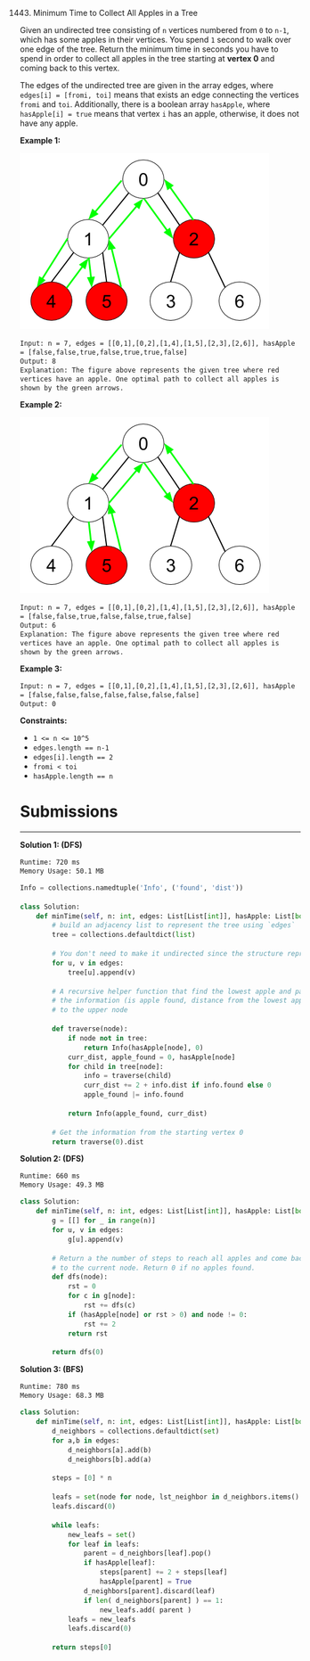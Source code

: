 1443. Minimum Time to Collect All Apples in a Tree

Given an undirected tree consisting of `n` vertices numbered from `0` to `n-1`, which has some apples in their vertices. You spend `1` second to walk over one edge of the tree. Return the minimum time in seconds you have to spend in order to collect all apples in the tree starting at **vertex 0** and coming back to this vertex.

The edges of the undirected tree are given in the array edges, where `edges[i] = [fromi, toi]` means that exists an edge connecting the vertices `fromi` and `toi`. Additionally, there is a boolean array `hasApple`, where `hasApple[i] = true` means that vertex `i` has an apple, otherwise, it does not have any apple.

 

**Example 1:**

![1443_min_time_collect_apple_1.png](img/1443_min_time_collect_apple_1.png)
```
Input: n = 7, edges = [[0,1],[0,2],[1,4],[1,5],[2,3],[2,6]], hasApple = [false,false,true,false,true,true,false]
Output: 8 
Explanation: The figure above represents the given tree where red vertices have an apple. One optimal path to collect all apples is shown by the green arrows.
```

**Example 2:**

![1443_min_time_collect_apple_2.png](img/1443_min_time_collect_apple_2.png)
```
Input: n = 7, edges = [[0,1],[0,2],[1,4],[1,5],[2,3],[2,6]], hasApple = [false,false,true,false,false,true,false]
Output: 6
Explanation: The figure above represents the given tree where red vertices have an apple. One optimal path to collect all apples is shown by the green arrows.
```

**Example 3:**
```
Input: n = 7, edges = [[0,1],[0,2],[1,4],[1,5],[2,3],[2,6]], hasApple = [false,false,false,false,false,false,false]
Output: 0
```

**Constraints:**

* `1 <= n <= 10^5`
* `edges.length == n-1`
* `edges[i].length == 2`
* `fromi < toi`
* `hasApple.length == n`

# Submissions
---
**Solution 1: (DFS)**
```
Runtime: 720 ms
Memory Usage: 50.1 MB
```
```python
Info = collections.namedtuple('Info', ('found', 'dist'))

class Solution:
    def minTime(self, n: int, edges: List[List[int]], hasApple: List[bool]) -> int:
        # build an adjacency list to represent the tree using `edges`
        tree = collections.defaultdict(list)

        # You don't need to make it undirected since the structure represents a tree
        for u, v in edges:
            tree[u].append(v)
        
        # A recursive helper function that find the lowest apple and passes
        # the information (is apple found, distance from the lowest apple to the current node)
        # to the upper node
        
        def traverse(node):
            if node not in tree:
                return Info(hasApple[node], 0)
            curr_dist, apple_found = 0, hasApple[node]
            for child in tree[node]:
                info = traverse(child)
                curr_dist += 2 + info.dist if info.found else 0
                apple_found |= info.found
                
            return Info(apple_found, curr_dist)
        
        # Get the information from the starting vertex 0
        return traverse(0).dist
```

**Solution 2: (DFS)**
```
Runtime: 660 ms
Memory Usage: 49.3 MB
```
```python
class Solution:
    def minTime(self, n: int, edges: List[List[int]], hasApple: List[bool]) -> int:
        g = [[] for _ in range(n)]
        for u, v in edges:
            g[u].append(v)
        
        # Return a the number of steps to reach all apples and come back
        # to the current node. Return 0 if no apples found.
        def dfs(node):
            rst = 0
            for c in g[node]:
                rst += dfs(c)
            if (hasApple[node] or rst > 0) and node != 0:
                rst += 2
            return rst
        
        return dfs(0)
```

**Solution 3: (BFS)**
```
Runtime: 780 ms
Memory Usage: 68.3 MB
```
```python
class Solution:
    def minTime(self, n: int, edges: List[List[int]], hasApple: List[bool]) -> int:
        d_neighbors = collections.defaultdict(set)
        for a,b in edges:
            d_neighbors[a].add(b)
            d_neighbors[b].add(a)
        
        steps = [0] * n
        
        leafs = set(node for node, lst_neighbor in d_neighbors.items() if len(lst_neighbor) == 1 )
        leafs.discard(0)
        
        while leafs:
            new_leafs = set()
            for leaf in leafs:
                parent = d_neighbors[leaf].pop()
                if hasApple[leaf]:
                    steps[parent] += 2 + steps[leaf]
                    hasApple[parent] = True
                d_neighbors[parent].discard(leaf)
                if len( d_neighbors[parent] ) == 1:
                    new_leafs.add( parent )
            leafs = new_leafs
            leafs.discard(0)
            
        return steps[0]
```